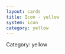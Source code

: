 ```yaml
---
layout: cards
title: Icon - yellow
system: icon
category: yellow
---
```

<div class="alert alert-secondary mb-4"><span class="i18n innerHTML-category">Category: </span><span class="i18n innerHTML-cat-yellow">yellow</span></div>
